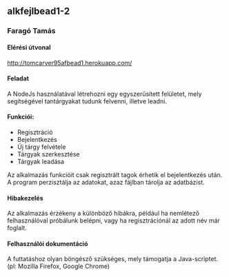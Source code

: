 ## alkfejlbead1-2

### Faragó Tamás

#### Elérési útvonal
http://tomcarver95afbead1.herokuapp.com/

#### Feladat
A NodeJs használatával létrehozni egy egyszerűsített felületet, mely segítségével tantárgyakat tudunk felvenni, illetve leadni.

#### Funkciói: 
* Regisztráció
* Bejelentkezés
* Új tárgy felvétele
* Tárgyak szerkesztése
* Tárgyak leadása

Az alkalmazás funkcióit csak regisztrált tagok érhetik el bejelentkezés után.
A program perzisztálja az adatokat, azaz fájlban tárolja az adatbázist. 

#### Hibakezelés
Az alkalmazás érzékeny a különböző hibákra, például ha nemlétező felhasználóval próbálunk belépni, vagy ha regisztrációnál
az adott név már foglalt.


#### Felhasználói dokumentáció
A futtatáshoz olyan böngésző szükséges, mely támogatja a Java-scriptet. (pl: Mozilla Firefox, Google Chrome)


